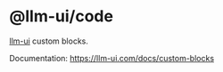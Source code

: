# @llm-ui/code

[llm-ui](https://llm-ui.com) custom blocks.

Documentation: https://llm-ui.com/docs/custom-blocks
